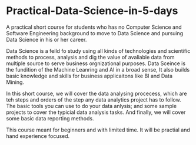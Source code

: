 # Practical-Data-Science-in-5-days
A practical short course for students who has no Computer Science and Software Engineering background to move to Data Science and pursuing Data Science in his or her career.

Data Science is a feild fo study using all kinds of technologies and scientific methods to process, analysis and dig the value of avaliable data from multiple source to serve business orgnizational purposes. Data Sceince is the fundition of the Machine Leanring and AI in a broad sense, It also builds basic knowledge and skills for business applicaitons like BI and Data Mining.

In this short course, we will cover the data analysing procecess, which are teh steps and orders of the step any data analytics project has to follow. The basic tools you can use to do your data anlysis; and some sample projects to cover the typicial data analysis tasks. And finally, we will cover some basic  data reporting methods. 

This course meant for beginners and with limited time. It will be practial and hand experience focused. 


